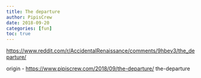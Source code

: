 ```yaml
---
title: The departure
author: PipisCrew
date: 2018-09-20
categories: [fun]
toc: true
---
```


https://www.reddit.com/r/AccidentalRenaissance/comments/9hbev3/the_departure/

origin - https://www.pipiscrew.com/2018/09/the-departure/ the-departure